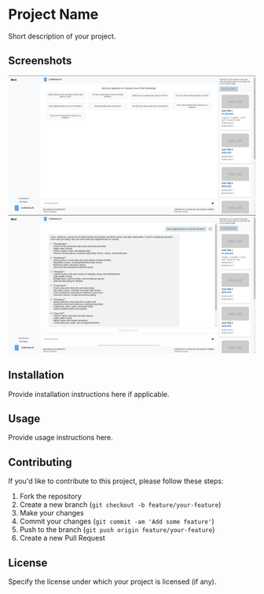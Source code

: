 # Project Name

Short description of your project.

## Screenshots

![Screenshot 1](screenshot1.png)
![Screenshot 2](screenshot2.png)

## Installation

Provide installation instructions here if applicable.

## Usage

Provide usage instructions here.

## Contributing

If you'd like to contribute to this project, please follow these steps:
1. Fork the repository
2. Create a new branch (`git checkout -b feature/your-feature`)
3. Make your changes
4. Commit your changes (`git commit -am 'Add some feature'`)
5. Push to the branch (`git push origin feature/your-feature`)
6. Create a new Pull Request

## License

Specify the license under which your project is licensed (if any).
